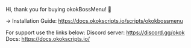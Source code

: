 Hi, thank you for buying okokBossMenu! 🙂

-> Installation Guide: https://docs.okokscripts.io/scripts/okokbossmenu

For support use the links below: 
Discord server: https://discord.gg/okok 
Docs: https://docs.okokscripts.io/